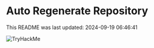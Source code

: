 # Auto Regenerate Repository

This README was last updated: 2024-09-19 06:46:41

 ![TryHackMe](https://tryhackme.com/badge/533634)